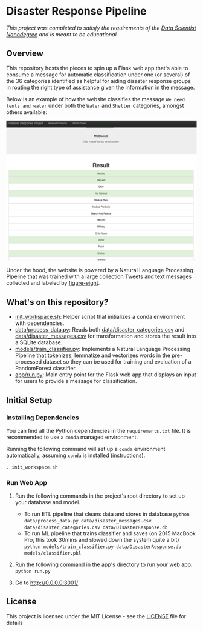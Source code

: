 # Disaster Response Pipeline

*This project was completed to satisfy the requirements of the [Data Scientist Nanodegree](https://www.udacity.com/course/data-scientist-nanodegree--nd025) and is meant to be educational.*

## Overview

This repository hosts the pieces to spin up a Flask web app that's able to consume a message for automatic classification under one (or several)
of the 36 categories identified as helpful for aiding disaster response groups in routing the right type of assistance given the information in
the message.

Below is an example of how the website classifies the message `We need tents and water` under both the `Water` and `Shelter` categories,
amongst others available:

![Screenshot](images/screenshot_1.png)

Under the hood, the website is powered by a Natural Language Processing Pipeline that was trained with a large collection Tweets and text messages collected and labeled by [figure-eight](https://www.figure-eight.com/).


## What's on this repository?

- [init_workspace.sh](init_workspace.sh): Helper script that initializes a conda environment with dependencies.
- [data/process_data.py](data/process_data.py): Reads both [data/disaster_categories.csv](data/disaster_categories.csv) and
[data/disaster_messages.csv](data/disaster_messages.csv) for transformation and stores the result into a SQLite database.
- [models/train_classifier.py](models/train_classifier.py): Implements a Natural Language Processing Pipeline that tokenizes, lemmatize and
vectorizes words in the pre-processed dataset so they can be used for training and evaluation of a RandomForest classifier.
- [app/run.py](app/run.py): Main entry point for the Flask web app that displays an input for users to provide a message for classification.

## Initial Setup

### Installing Dependencies

You can find all the Python dependencies in the `requirements.txt` file. It is recommended to use a `conda` managed environment.

Running the following command will set up a `conda` environment automatically, assuming `conda` is installed
([instructions](https://docs.conda.io/projects/conda/en/latest/user-guide/install/index.html)).

```bash
. init_workspace.sh
```

### Run Web App

1. Run the following commands in the project's root directory to set up your database and model.

    - To run ETL pipeline that cleans data and stores in database
        `python data/process_data.py data/disaster_messages.csv data/disaster_categories.csv data/DisasterResponse.db`
    - To run ML pipeline that trains classifier and saves (on 2015 MacBook Pro, this took 30mins and slowed down the system quite a bit)
        `python models/train_classifier.py data/DisasterResponse.db models/classifier.pkl`

2. Run the following command in the app's directory to run your web app.
    `python run.py`

3. Go to http://0.0.0.0:3001/

## License

This project is licensed under the MIT License - see the [LICENSE](LICENSE) file for details
